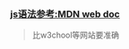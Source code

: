 
### [js语法参考:MDN web doc](https://developer.mozilla.org/en-US/docs/Web/JavaScript/Reference/Global_Objects/Array/splice) 
> 比w3chool等网站要准确
